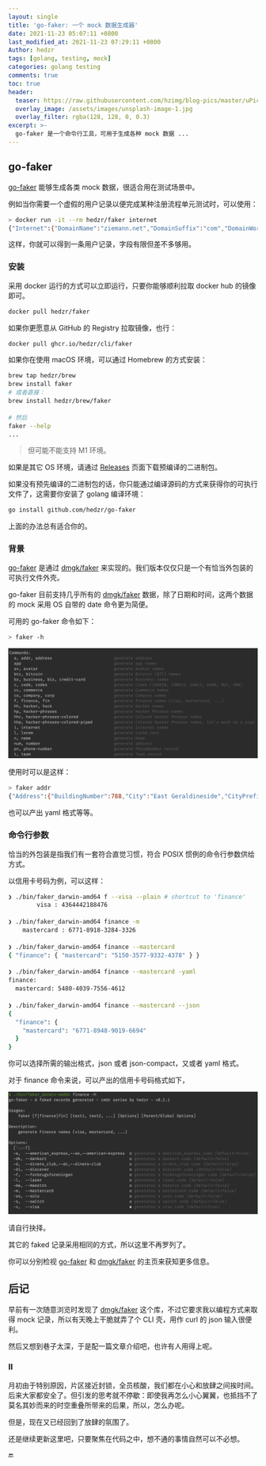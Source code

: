 ```yaml
---
layout: single
title: 'go-faker: 一个 mock 数据生成器'
date: 2021-11-23 05:07:11 +0800
last_modified_at: 2021-11-23 07:29:11 +0800
Author: hedzr
tags: [golang, testing, mock]
categories: golang testing
comments: true
toc: true
header:
  teaser: https://raw.githubusercontent.com/hzimg/blog-pics/master/uPic/image-20211124171924502.png
  overlay_image: /assets/images/unsplash-image-1.jpg
  overlay_filter: rgba(128, 128, 0, 0.3)
excerpt: >-
  go-faker 是一个命令行工具，可用于生成各种 mock 数据 ...
---
```




## go-faker



[go-faker](https://github.com/hedzr/go-faker) 能够生成各类 mock 数据，很适合用在测试场景中。

例如当你需要一个虚假的用户记录以便完成某种注册流程单元测试时，可以使用：

```bash
> docker run -it --rm hedzr/faker internet
{"Internet":{"DomainName":"ziemann.net","DomainSuffix":"com","DomainWord":"green","Email":"garry@hintz.biz","FreeEmail":"christian@yahoo.com","IpV4Address":"48.107.223.211","IpV6Address":"bc8e:e770:c962:4004:8045:86e2:2658:bfc7","MacAddress":"52:6b:0d:24:7d:67","Password":"Za9pR1hfV7yJXw3Mhf9I5EvL1uvo0M","SafeEmail":"sheridan.gibson@example.net","Slug":"adipisci-inventore","Url":"http://roobroberts.name/americo.lindgren","UserName":"lenny.trantow"}}
```

这样，你就可以得到一条用户记录，字段有限但差不多够用。

### 安装

采用 docker 运行的方式可以立即运行，只要你能够顺利拉取 docker hub 的镜像即可。

```bash
docker pull hedzr/faker
```

如果你更愿意从 GitHub 的 Registry 拉取镜像，也行：

```bash
docker pull ghcr.io/hedzr/cli/faker
```

如果你在使用 macOS 环境，可以通过 Homebrew 的方式安装：

```bash
brew tap hedzr/brew
brew install faker
# 或者直接：
brew install hedzr/brew/faker

# 然后
faker --help
...
```

> 但可能不能支持 M1 环境。

如果是其它 OS 环境，请通过 [Releases](https://github.com/hedzr/go-faker/releases) 页面下载预编译的二进制包。

如果没有预先编译的二进制包的话，你只能通过编译源码的方式来获得你的可执行文件了，这需要你安装了 golang 编译环境：

```bash
go install github.com/hedzr/go-faker
```

上面的办法总有适合你的。



### 背景

[go-faker](https://github.com/hedzr/go-faker) 是通过  [dmgk/faker](https://github.com/dmgk/faker) 来实现的。我们版本仅仅只是一个有恰当外包装的可执行文件外壳。

go-faker 目前支持几乎所有的 [dmgk/faker](https://github.com/dmgk/faker) 数据，除了日期和时间，这两个数据的 mock 采用 OS 自带的 date 命令更为简便。

可用的 go-faker 命令如下：

```bash
> faker -h
```

![image-20211124171924502](https://raw.githubusercontent.com/hzimg/blog-pics/master/uPic/image-20211124171924502.png)

使用时可以是这样：

```bash
> faker addr
{"Address":{"BuildingNumber":788,"City":"East Geraldineside","CityPrefix":"North","CitySuffix":"land","Country":"Costa Rica","CountryCode":"BG","Latitude":82.16658,"Longitude":-89.001114,"Postcode":"95690-3954","PostcodeByState":64204,"SecondaryAddress":"Apt. 211","State":"Rhode Island","StateAbbr":"OR","StreetAddress":"10067 Jimmy Forge","StreetName":"Gleichner Vista","StreetSuffix":"Shoals","String":"95126 Kamren Haven Apt. 514, Port Joannyburgh Utah 96447","TimeZone":"Africa/Cairo","ZipCode":"58451-9050","ZipCodeByState":38836}}
```

也可以产出 yaml 格式等等。



### 命令行参数

恰当的外包装是指我们有一套符合直觉习惯，符合 POSIX 惯例的命令行参数供给方式。

以信用卡号码为例，可以这样：

```bash
❯ ./bin/faker_darwin-amd64 f --visa --plain # shortcut to 'finance'
        visa : 4364442188476

❯ ./bin/faker_darwin-amd64 finance -m
    mastercard : 6771-8918-3284-3326

❯ ./bin/faker_darwin-amd64 finance --mastercard
{ "finance": { "mastercard": "5150-3577-9332-4378" } }

❯ ./bin/faker_darwin-amd64 finance --mastercard -yaml
finance:
  mastercard: 5480-4039-7556-4612

❯ ./bin/faker_darwin-amd64 finance --mastercard --json
{
  "finance": {
    "mastercard": "6771-8948-9019-6694"
  }
}
```

你可以选择所需的输出格式，json 或者 json-compact，又或者 yaml 格式。

对于 finance 命令来说，可以产出的信用卡号码格式如下，

![image-20211124172205036](https://raw.githubusercontent.com/hzimg/blog-pics/master/uPic/image-20211124172205036.png)

请自行抉择。

其它的 faked 记录采用相同的方式，所以这里不再罗列了。

你可以分别检视 [go-faker](https://github.com/hedzr/go-faker) 和  [dmgk/faker](https://github.com/dmgk/faker) 的主页来获知更多信息。



## 后记

早前有一次随意浏览时发现了 [dmgk/faker](https://github.com/dmgk/faker) 这个库，不过它要求我以编程方式来取得 mock 记录，所以有天晚上干脆就弄了个 CLI 壳，用作 curl 的 json 输入很便利。

然后又想到巷子太深，于是配一篇文章介绍吧，也许有人用得上呢。



### II

月初由于特别原因，片区接近封锁，全员核酸，我们都在小心和放肆之间挨时间。后来大家都安全了。但引发的思考就不停歇：即使我再怎么小心翼翼，也抵挡不了莫名其妙而来的时空重叠所带来的后果，所以，怎么办呢。

但是，现在又已经回到了放肆的氛围了。

还是继续更新这里吧，只要聚焦在代码之中，想不通的事情自然可以不必想。





🔚